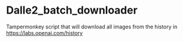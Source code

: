 # Dalle2_batch_downloader
Tampermonkey script that will download all images from the history in https://labs.openai.com/history


